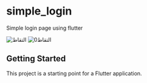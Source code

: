 # simple_login

Simple login page using flutter

![التقاط](https://user-images.githubusercontent.com/102765334/161751047-51d54543-8f59-475a-8411-3272f5093a23.PNG)
![التقاط0](https://user-images.githubusercontent.com/102765334/161751053-e3a7b444-c080-4440-a919-1768d5a94786.PNG)



## Getting Started

This project is a starting point for a Flutter application.
